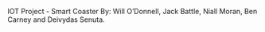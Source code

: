 IOT Project - Smart Coaster
By:
Will O’Donnell,
Jack Battle,
Niall Moran,
Ben Carney 
and
Deivydas Senuta.
